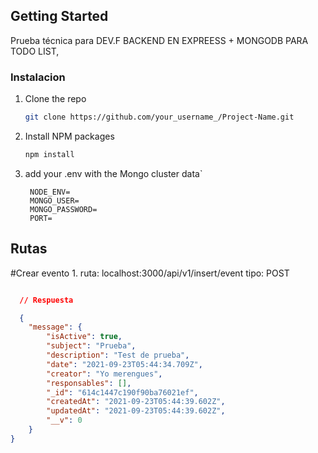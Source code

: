<!-- GETTING STARTED -->
## Getting Started

Prueba técnica para DEV.F 
BACKEND EN EXPREESS + MONGODB PARA TODO LIST, 


### Instalacion

1. Clone the repo
   ```sh
   git clone https://github.com/your_username_/Project-Name.git
   ```
2. Install NPM packages
   ```sh
   npm install
   ```
3. add your .env with the Mongo cluster data`
   ```
    NODE_ENV=
    MONGO_USER=
    MONGO_PASSWORD=
    PORT=
   ```


<!-- USAGE EXAMPLES -->
## Rutas

 #Crear evento
  1. 
    ruta: localhost:3000/api/v1/insert/event
    tipo: POST

``` json

  // Respuesta 

  {
    "message": {
        "isActive": true,
        "subject": "Prueba",
        "description": "Test de prueba",
        "date": "2021-09-23T05:44:34.709Z",
        "creator": "Yo merengues",
        "responsables": [],
        "_id": "614c1447c190f90ba76021ef",
        "createdAt": "2021-09-23T05:44:39.602Z",
        "updatedAt": "2021-09-23T05:44:39.602Z",
        "__v": 0
    }
}
```

